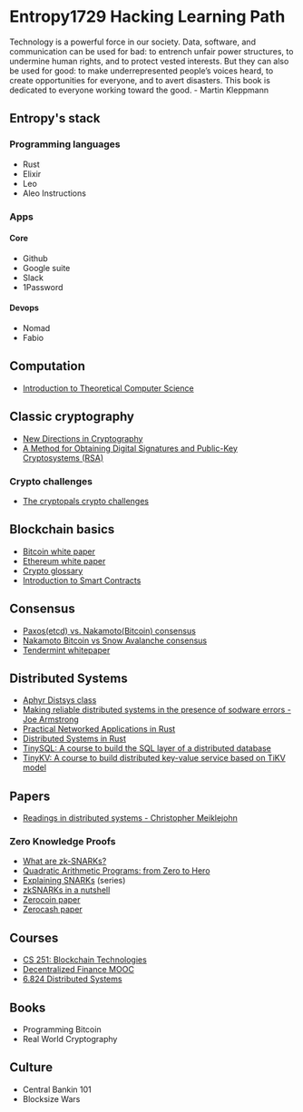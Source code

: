 # Entropy1729 Hacking Learning Path

Technology is a powerful force in our society. Data, software, and communication can be used for bad: to entrench unfair power structures, to undermine human rights, and to protect vested interests. But they can also be used for good: to make underrepresented people’s voices heard, to create opportunities for everyone, and to avert disasters. This book is dedicated to everyone working toward the good. - Martin Kleppmann

## Entropy's stack

### Programming languages

* Rust
* Elixir
* Leo
* Aleo Instructions

### Apps

#### Core
* Github
* Google suite
* Slack
* 1Password

#### Devops
* Nomad
* Fabio

## Computation
- [Introduction to Theoretical Computer Science](https://introtcs.org/public/index.html)

## Classic cryptography
- [New Directions in Cryptography](https://ee.stanford.edu/~hellman/publications/24.pdf)
- [A Method for Obtaining Digital Signatures and Public-Key Cryptosystems (RSA)](https://people.csail.mit.edu/rivest/Rsapaper.pdf)

### Crypto challenges
- [The cryptopals crypto challenges](https://cryptopals.com/)

## Blockchain basics
- [Bitcoin white paper](https://bitcoin.org/bitcoin.pdf)
- [Ethereum white paper](https://ethereum.org/669c9e2e2027310b6b3cdce6e1c52962/Ethereum_Whitepaper_-_Buterin_2014.pdf)
- [Crypto glossary](https://a16z.com/2019/11/08/crypto-glossary/)
- [Introduction to Smart Contracts](https://docs.soliditylang.org/en/latest/introduction-to-smart-contracts.html)

## Consensus
- [Paxos(etcd) vs. Nakamoto(Bitcoin) consensus](https://gyuho.dev/paxos-etcd-vs-nakamoto-bitcoin-consensus.html)
- [Nakamoto Bitcoin vs Snow Avalanche consensus](https://gyuho.dev/nakamoto-bitcoin-vs-snow-avalanche-consensus.html)
- [Tendermint whitepaper](https://tendermint.com/static/docs/tendermint.pdf)

## Distributed Systems
- [Aphyr Distsys class](https://github.com/aphyr/distsys-class)
- [Making reliable distributed systems in the presence of sodware errors - Joe Armstrong](https://erlang.org/download/armstrong_thesis_2003.pdf)
- [Practical Networked Applications in Rust](https://github.com/pingcap/talent-plan/blob/master/courses/rust/README.md)
- [Distributed Systems in Rust](https://github.com/pingcap/talent-plan/blob/master/courses/dss/README.md)
- [TinySQL: A course to build the SQL layer of a distributed database](https://github.com/talent-plan/tinysql)
- [TinyKV: A course to build distributed key-value service based on TiKV model](https://github.com/talent-plan/tinykv)

## Papers
- [Readings in distributed systems - Christopher Meiklejohn](http://christophermeiklejohn.com/distributed/systems/2013/07/12/readings-in-distributed-systems.html)

### Zero Knowledge Proofs
- [What are zk-SNARKs?](https://z.cash/technology/zksnarks/)
- [Quadratic Arithmetic Programs: from Zero to Hero](https://medium.com/@VitalikButerin/quadratic-arithmetic-programs-from-zero-to-hero-f6d558cea649)
- [Explaining SNARKs](https://electriccoin.co/blog/snark-explain/) (series)
- [zkSNARKs in a nutshell](https://blog.ethereum.org/2016/12/05/zksnarks-in-a-nutshell/)
- [Zerocoin paper](https://zerocoin.org/media/pdf/ZerocoinOakland.pdf)
- [Zerocash paper](http://zerocash-project.org/media/pdf/zerocash-oakland2014.pdf)

## Courses
- [CS 251: Blockchain Technologies](https://cs251.stanford.edu/syllabus.html)
- [Decentralized Finance MOOC](https://defi-learning.org/f22)
- [6.824 Distributed Systems](http://nil.csail.mit.edu/6.824/2017/schedule.html)

## Books
- Programming Bitcoin
- Real World Cryptography

## Culture
- Central Bankin 101
- Blocksize Wars
